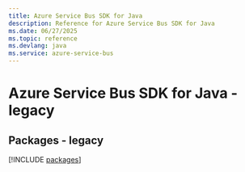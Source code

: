 ```yaml
---
title: Azure Service Bus SDK for Java
description: Reference for Azure Service Bus SDK for Java
ms.date: 06/27/2025
ms.topic: reference
ms.devlang: java
ms.service: azure-service-bus
---
```

# Azure Service Bus SDK for Java - legacy
## Packages - legacy
[!INCLUDE [packages](service-bus-index.md)]